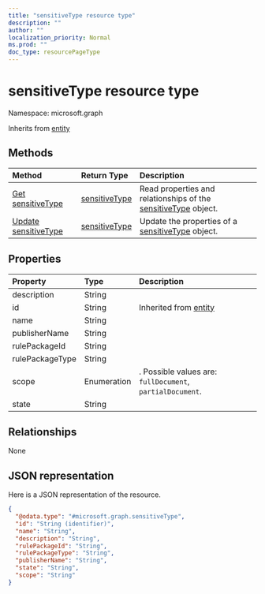 ```yaml
---
title: "sensitiveType resource type"
description: ""
author: ""
localization_priority: Normal
ms.prod: ""
doc_type: resourcePageType
---
```


# sensitiveType resource type


Namespace: microsoft.graph




Inherits from [entity](../resources/entity.md)

## Methods
|Method|Return Type|Description|
|:---|:---|:---|
|[Get sensitiveType](../api/sensitivetype-get.md)|[sensitiveType](../resources/sensitivetype.md)|Read properties and relationships of the [sensitiveType](../resources/sensitivetype.md) object.|
|[Update sensitiveType](../api/sensitivetype-update.md)|[sensitiveType](../resources/sensitivetype.md)|Update the properties of a [sensitiveType](../resources/sensitivetype.md) object.|

## Properties
|Property|Type|Description|
|:---|:---|:---|
|description|String||
|id|String| Inherited from [entity](../resources/entity.md)|
|name|String||
|publisherName|String||
|rulePackageId|String||
|rulePackageType|String||
|scope|Enumeration|. Possible values are: `fullDocument`, `partialDocument`.|
|state|String||

## Relationships
None

## JSON representation
Here is a JSON representation of the resource.
<!-- {
  "blockType": "resource",
  "keyProperty": "id",
  "@odata.type": "microsoft.graph.sensitiveType",
  "baseType": "microsoft.graph.entity",
  "openType": false
}
-->
``` json
{
  "@odata.type": "#microsoft.graph.sensitiveType",
  "id": "String (identifier)",
  "name": "String",
  "description": "String",
  "rulePackageId": "String",
  "rulePackageType": "String",
  "publisherName": "String",
  "state": "String",
  "scope": "String"
}
```

